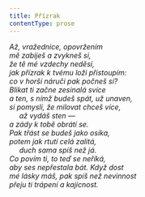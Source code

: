 ```yaml
---
title: Přízrak
contentType: prose
---
```


<section>

_Až, vražednice, opovržením  
mě zabiješ a zvykneš si,  
že tě mé vzdechy neděsí,  
jak přízrak k tvému loži přistoupím:  
co v horší náruči pak počneš si?  
Blikat ti začne zesinalá svíce  
a ten, s nímž budeš spát, už unaven,  
si pomyslí, že milovat chceš více,  
     až vydáš sten —  
a zády k tobě obrátí se.  
Pak třást se budeš jako osika,  
potem jak rtutí celá zalitá,  
     duch sama spíš než já.  
Co povím ti, to teď se neříká,  
aby ses nepřestala bát. Když dost  
mé lásky máš, pak spíš než nevinnost  
přeju ti trápení a kajícnost._

</section>

